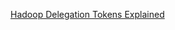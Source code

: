 [Hadoop Delegation Tokens Explained](https://blog.cloudera.com/hadoop-delegation-tokens-explained/)
